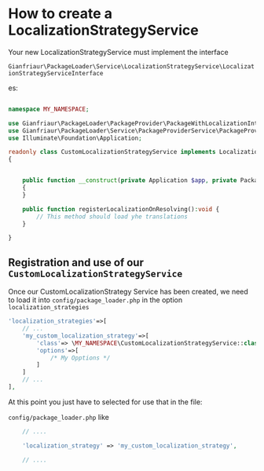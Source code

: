 # How to create a LocalizationStrategyService

Your new LocalizationStrategyService must implement the interface

`Gianfriaur\PackageLoader\Service\LocalizationStrategyService\LocalizationStrategyServiceInterface`

es:

```PHP

namespace MY_NAMESPACE;

use Gianfriaur\PackageLoader\PackageProvider\PackageWithLocalizationInterface;
use Gianfriaur\PackageLoader\Service\PackageProviderService\PackageProviderServiceInterface;
use Illuminate\Foundation\Application;

readonly class CustomLocalizationStrategyService implements LocalizationStrategyServiceInterface
{


    public function __construct(private Application $app, private PackageProviderServiceInterface $packageProviderService, private array $options)
    {
    }

    public function registerLocalizationOnResolving():void {
        // This method should load yhe translations
    }

}

```


## Registration and use of our `CustomLocalizationStrategyService`

Once our CustomLocalizationStrategy Service has been created, we need to load it into
`config/package_loader.php` in the option `localization_strategies`

```PHP
'localization_strategies'=>[
    // ...
    'my_custom_localization_strategy'=>[
        'class'=> \MY_NAMESPACE\CustomLocalizationStrategyService::class,
        'options'=>[
            /* My Opptions */
        ]
    ]
    // ...
],
```

At this point you just have to selected for use that in the file:

`config/package_loader.php` like
```PHP
    // ....

    'localization_strategy' => 'my_custom_localization_strategy',

    // ....
```

